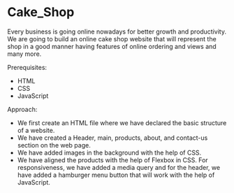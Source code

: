 # Cake_Shop
Every business is going online nowadays for better growth and productivity. We are going to build an online cake shop website that will represent the shop in a good manner having features of online ordering and views and many more.

Prerequisites:
- HTML
- CSS
- JavaScript


Approach:
- We first create an HTML file where we have declared the basic structure of a website.
- We have created a Header, main, products, about, and contact-us section on the web page.
- We have added images in the background with the help of CSS.
- We have aligned the products with the help of Flexbox in CSS.
For responsiveness, we have added a media query and for the header, we have added a hamburger menu button that will work with the help of JavaScript.
